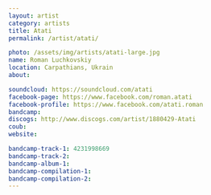 ```yaml
---
layout: artist
category: artists
title: Atati
permalink: /artist/atati/

photo: /assets/img/artists/atati-large.jpg
name: Roman Luchkovskiy
location: Carpathians, Ukrain
about: 

soundcloud: https://soundcloud.com/atati
facebook-page: https://www.facebook.com/roman.atati
facebook-profile: https://www.facebook.com/atati.roman
bandcamp: 
discogs: http://www.discogs.com/artist/1880429-Atati
coub: 
website: 

bandcamp-track-1: 4231998669
bandcamp-track-2: 
bandcamp-album-1: 
bandcamp-compilation-1: 
bandcamp-compilation-2: 
---
```



